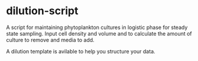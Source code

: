 # dilution-script
A script for maintaining phytoplankton cultures in logistic phase for steady state sampling. Input cell density and volume and to calculate the amount of culture to remove and media to add.

A dilution template is avilable to help you structure your data. 
